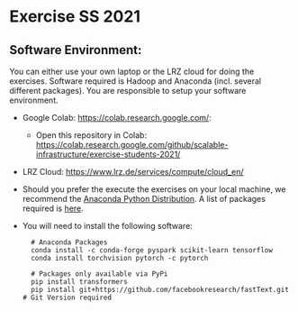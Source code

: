 # Exercise SS 2021

## Software Environment:

You can either use your own laptop or the LRZ cloud for doing the exercises. Software required is Hadoop and Anaconda (incl. several different packages). You are responsible to setup your software environment.

* Google Colab: <https://colab.research.google.com/>:
    * Open this repository in Colab: <https://colab.research.google.com/github/scalable-infrastructure/exercise-students-2021/>       

* LRZ Cloud: <https://www.lrz.de/services/compute/cloud_en/>

* Should you prefer the execute the exercises on your local machine, we recommend the [Anaconda Python Distribution](https://www.anaconda.com/distribution/#download-section). A list of packages required is [here](conda-packages.txt).

* You will need to install the following software:

        # Anaconda Packages
        conda install -c conda-forge pyspark scikit-learn tensorflow 
        conda install torchvision pytorch -c pytorch

        # Packages only available via PyPi
        pip install transformers
        pip install git+https://github.com/facebookresearch/fastText.git # Git Version required





